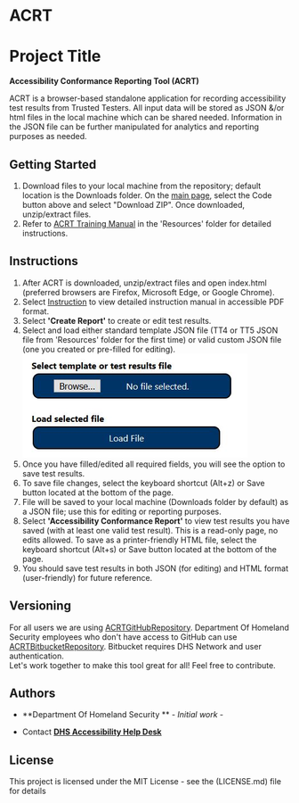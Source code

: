 # ACRT
# Project Title
**Accessibility Conformance Reporting Tool (ACRT)** 

ACRT is a browser-based standalone application for recording accessibility test results from Trusted Testers. All input data will be stored as JSON &/or html files in the local machine which can be shared needed. Information in the JSON file can be further manipulated for analytics and reporting purposes as needed. 

## Getting Started
1) Download files to your local machine from the repository; default location is the Downloads folder. On the [main page](https://github.com/Section508Coordinators/ACRT), select the Code button above and select "Download ZIP". Once downloaded, unzip/extract files. 
2) Refer to [ACRT Training Manual](https://github.com/Section508Coordinators/ACRT/blob/master/Resources/ACRTTrainingManual.pdf ) in the 'Resources' folder for detailed instructions. 


## Instructions
1) After ACRT is downloaded, unzip/extract files and open index.html  (preferred browsers are Firefox, Microsoft Edge, or Google Chrome). <br />
2) Select [Instruction](https://github.com/Section508Coordinators/ACRT/blob/master/Resources/ACRTTrainingManual.pdf ) to view detailed instruction manual in accessible PDF format. <br />
3) Select **'Create Report'** to create or edit test results. 
4) Select and load either standard template JSON file (TT4 or TT5 JSON file from 'Resources' folder for the first time) or valid custom JSON file (one you created or pre-filled for editing). <br />
![Select & Load](./Resources/select_load.JPG)
5) Once you have filled/edited all required fields, you will see the option to save test results.
6) To save file changes, select the keyboard shortcut (Alt+z) or Save button located at the bottom of the page.<br/>
7) File will be saved to your local machine (Downloads folder by default) as a JSON file; use this for editing or reporting purposes. <br />
8) Select **'Accessibility Conformance Report'** to view test results you have saved (with at least one valid test result). This is a read-only page, no edits allowed. To save as a printer-friendly HTML file, select the keyboard shortcut (Alt+s) or Save button located at the bottom of the page.<br/>
9) You should save test results in both JSON (for editing) and HTML format (user-friendly) for future reference. <br/>

## Versioning
For all users we are using [ACRTGitHubRepository](https://github.com/Section508Coordinators/ACRT). Department Of Homeland Security employees who don't have access to GitHub can use [ACRTBitbucketRepository](https://maestro.dhs.gov/stash/projects/APPDEV/repos/acrt/browse/acrt). Bitbucket requires DHS Network and user authentication. <br />Let's work together to make this tool great for all! Feel free to contribute. 

## Authors

* **Department Of Homeland Security ** - *Initial work* - 


* Contact
**[DHS Accessibility Help Desk](mailto:accessibility@hq.dhs.gov?subject=ACRT%20feedback)**


## License

This project is licensed under the MIT License - see the (LICENSE.md) file for details

